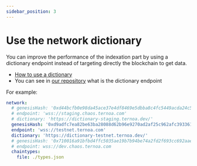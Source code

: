 ```yaml
---
sidebar_position: 3
---
```


# Use the network dictionary

You can improve the performance of the indexation part by using a dictionary endpoint instead of targeting directly the blockchain to get data.
- [How to use a dictionary](https://doc.subquery.network/tutorials_examples/dictionary/)
- You can see in [our repository](https://github.com/capsule-corp-ternoa/ternoa-subql/blob/v42/testnet/project.yaml) what is the dictionary endpoint

For example:
```yaml
network:
  # genesisHash: '0xd44bcfb0e98da45ace37e4df8469e5dbba8c4fc5449acda24c50cea6f5f2ca99' #staging
  # endpoint: 'wss://staging.chaos.ternoa.com'
  # dictionary: 'https://dictionary-staging.ternoa.dev/'
  genesisHash: '0xd9adfc7ea82be63ba28088d62b96e9270ad2af25c962afc393361909670835b2' #testnet
  endpoint: 'wss://testnet.ternoa.com'
  dictionary: 'https://dictionary-testnet.ternoa.dev/'
  # genesisHash: '0x710016a91bfbd4ffc5035ae19b7b94be74a2fd2f693cc692aaedae35c0cacd58'
  # endpoint: wss://dev.chaos.ternoa.com
  chaintypes:
    file: ./types.json
```